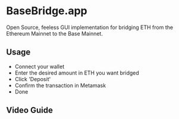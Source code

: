 # BaseBridge.app

Open Source, feeless GUI implementation for bridging ETH from the Ethereum Mainnet to the Base Mainnet.

## Usage

- Connect your wallet
- Enter the desired amount in ETH you want bridged
- Click 'Deposit'
- Confirm the transaction in Metamask
- Done

## Video Guide





